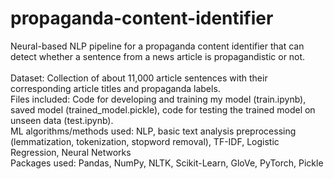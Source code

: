 # propaganda-content-identifier

Neural-based NLP pipeline for a propaganda content identifier that can detect whether a sentence from a news article is propagandistic or not.<br />
<br />
Dataset: Collection of about 11,000 article sentences with their corresponding article titles and propaganda labels.<br />
Files included: Code for developing and training my model (train.ipynb), saved model (trained_model.pickle), code for testing the trained model on unseen data (test.ipynb).<br />
ML algorithms/methods used: NLP, basic text analysis preprocessing (lemmatization, tokenization, stopword removal), TF-IDF, Logistic Regression, Neural Networks<br />
Packages used: Pandas, NumPy, NLTK, Scikit-Learn, GloVe, PyTorch, Pickle

